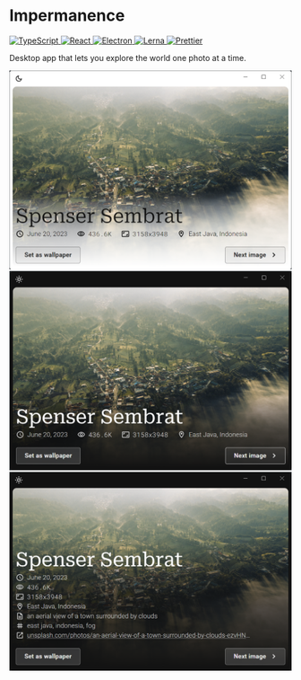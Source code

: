# Impermanence

<!-- TypeScript -->
<a target="_blank" href="https://typescriptlang.org/">
  <img src="https://img.shields.io/badge/TypeScript-007ACC?style=flat-square&logo=typescript&logoColor=white"
    alt="TypeScript" />
</a>
<!-- React -->
<a target="_blank" href="https://reactjs.org/">
  <img src="https://img.shields.io/badge/React-20232A.svg?style=flat-square&logo=react&logoColor=61DAFB"
    alt="React" />
</a>
<!-- Electron -->
<a target="_blank" href="https://electronjs.org/">
  <img src="https://img.shields.io/badge/Electron-2B2E3A?style=flat-square&logo=electron&logoColor=9FEAF9"
    alt="Electron" />
</a>
<!-- Lerna -->
<a target="_blank" href="https://lerna.js.org/">
  <img src="https://img.shields.io/badge/Lerna-blueviolet?style=flat-square&logo=lerna&logoColor=white"
    alt="Lerna" />
</a>
<!-- Prettier -->
<a target="_blank" href="https://prettier.io/">
  <img src="https://img.shields.io/badge/Prettier-1A2C34?style=flat-square&logo=prettier&logoColor=F7BA3E"
    alt="Prettier" />
</a>

<p>Desktop app that lets you explore the world one photo at a time.</p>
<img src="./docs/Screenshot_1.png" alt="Screenshot 1" />
<img src="./docs/Screenshot_2.png" alt="Screenshot 2" />
<img src="./docs/Screenshot_2b.png" alt="Screenshot 2b" />

<br />
